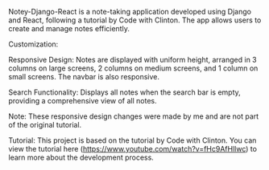 Notey-Django-React is a note-taking application developed using Django and React, following a tutorial by Code with Clinton. The app allows users to create and manage notes efficiently.

Customization:

Responsive Design: Notes are displayed with uniform height, arranged in 3 columns on large screens, 2 columns on medium screens, and 1 column on small screens. The navbar is also responsive.

Search Functionality: Displays all notes when the search bar is empty, providing a comprehensive view of all notes.

Note: These responsive design changes were made by me and are not part of the original tutorial.

Tutorial: This project is based on the tutorial by Code with Clinton. You can view the tutorial here (https://www.youtube.com/watch?v=fHc9AfHllwc) to learn more about the development process.
